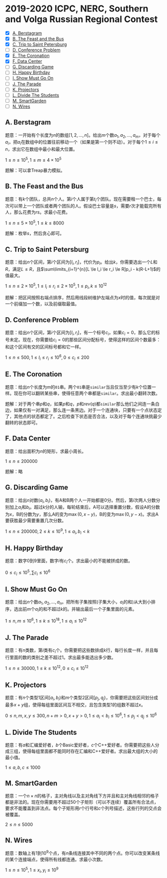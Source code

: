 # 2019-2020 ICPC, NERC, Southern and Volga Russian Regional Contest

+ [x] [A. Berstagram](https://codeforces.com/contest/1250/problem/A)
+ [x] [B. The Feast and the Bus](https://codeforces.com/contest/1250/problem/B)
+ [x] [C. Trip to Saint Petersburg](https://codeforces.com/contest/1250/problem/C)
+ [ ] [D. Conference Problem](https://codeforces.com/contest/1250/problem/D)
+ [x] [E. The Coronation](https://codeforces.com/contest/1250/problem/E)
+ [x] [F. Data Center](https://codeforces.com/contest/1250/problem/F)
+ [ ] [G. Discarding Game](https://codeforces.com/contest/1250/problem/G)
+ [ ] [H. Happy Birthday](https://codeforces.com/contest/1250/problem/H)
+ [ ] [I. Show Must Go On](https://codeforces.com/contest/1250/problem/I)
+ [ ] [J. The Parade](https://codeforces.com/contest/1250/problem/J)
+ [ ] [K. Projectors](https://codeforces.com/contest/1250/problem/K)
+ [ ] [L. Divide The Students](https://codeforces.com/contest/1250/problem/L)
+ [ ] [M. SmartGarden](https://codeforces.com/contest/1250/problem/M)
+ [ ] [N. Wires](https://codeforces.com/contest/1250/problem/N)

## A. Berstagram

题意：一开始有个长度为$n$的数组$[1,2,\dots,n]$。给出$m$个数$a_1,a_2,\dots,a_m$，对于每个$a_i$，把$a_i$在数组中的位置往前移动一个（如果是第一个则不动）。对于每个$1 \le i \le n$，求出它在数组中最小和最大位置。

$1 \le n \le 10^5, 1 \le m \le 4 \times 10^5$

题解：可以拿Treap暴力模拟。

## B. The Feast and the Bus

题意：有$k$个团队，总共$n$个人。第$i$个人属于第$t_i$个团队。现在需要租一个巴士，每次可以带上一个团队或者两个团队的人。假设巴士容量是$s$，需要$r$次才能载完所有人，那么花费为$rs$。求最小花费。

$1 \le n \le 5 \times 10^5, 1 \le k \le 8000$

题解：枚举$s$，然后贪心即可。

## C. Trip to Saint Petersburg

题意：给出$n$个区间，第$i$个区间为$[l_i,r_i]$，代价为$p_i$。给出$k$，你需要选出一个$L$和$R$，满足$L \le R$，且$\sum\limits_{i=1}^{n}[L \le l_i \le r_i \le R]p_i - k(R-L+1)$的值最大。

$1 \le n \le 2 \times 10^5, 1 \le l_i \le r_i \le 2 \times 10^5, 1 \le p_i, k \le 10^{12}$

题解：把区间按照右端点排序，然后用线段树维护左端点为$x$时的值，每次就是对一个前缀加一个数，以及前缀取最值。

## D. Conference Problem

题意：给出$n$个区间，第$i$个区间为$[l_i,r_i]$，有一个标号$c_i$，如果$c_i=0$，那么它的标号未定。现在，你需要给$c_i=0$的那些区间分配标号，使得这样的区间个数最多：和这个区间有交的区间标号都和它一样。

$1 \le n \le 500, 1 \le l_i \le r_i \le 10^6, 0 \le c_i \le 200$

## E. The Coronation

题意：给出$n$个长度为$m$的`01`串。两个`01`串是`similar`当且仅当至少有$k$个位置一样。现在你可以翻转某些串，使得任意两个串都是`similar`。求出最小翻转次数。

题解：对于两个串$p$和$q$，如果$p$和$q$，$p$和$rev(q)$都`similar`那么他们之间连一条白边，如果仅有一对满足，那么连一条黑边。对于一个连通块，只要有一个点状态定了，其他点的状态都定了。之后检查下状态是否合法，以及对于每个连通块挑最少翻转的状态即可。

## F. Data Center

题意：给出面积为$n$的矩形，求最小周长。

$1 \le n \le 200000$

题解：略

## G. Discarding Game

题意：给出$n$对数$(a_i,b_i)$，有A和B两个人一开始都是$0$分。然后，第$i$次两人分数分别加上$a_i$和$b_i$。超过$k$分的人输，每轮结束后，A可以选择重置分数，假设A的分数为$x$，B的分数为$y$，那么A的变为$\max(0,x-y)$，B的变为$\max(0,y-x)$。求出A要获胜最少需要重置几次分数。

$1 \le n \le 200000, 2 \le k \le 10^9, 1 \le a_i, b_i < k$

## H. Happy Birthday

题意：数字$0$到$9$里面，数字$i$有$c_i$个。求出最小的不能被拼成的数。

$0 \le c_i \le 10^5, \sum c_i \le 10^6$

## I. Show Must Go On

题意：给出$n$个数$a_1,a_2,\dots,a_n$。把所有子集按照(子集大小，$a_i$的和)从大到小排序，选出前$m$个$a_i$的和不超过$k$的。并输出最后一个子集里面的元素。

$1 \le n, m \le 10^6, 1 \le k \le 10^{18}, 1 \le a_i \le 10^{12}$

## J. The Parade

题意：有$n$类数，第$i$类有$c_i$个。你需要把这些数排成$k$行，每行长度一样，并且每行里面的数的类别之差不超过$1$。求出最多能选出多少数。

$1 \le n \le 30000, 1 \le k \le 10^{12}, 0 \le c_i \le 10^{12}$

## K. Projectors

题意：有$n$个类型$1$区间$[a_i,b_i)$和$m$个类型$2$区间$[p_j,q_j)$，你需要把这些区间划分成最多$x+y$组，使得每组里面区间互不相交，且包含类型$1$的组数不超过$x$。

$0 \le n, m, x, y \le 300, n + m > 0, x+y > 0, 1 \le a_i < b_i \le 10^6, 1 \le p_j < q_j \le 10^6$

## L. Divide The Students

题意：有$a$和汇编爱好者，$b$个Basic爱好者，$c$个C++爱好者。你需要把这些人分成三组，使得每组里面都不能同时存在汇编和C++爱好者。求出最大组的大小的最小值。

$1 \le a,b,c \le 1000$

## M. SmartGarden

题意：一个$n \times n$的格子，主对角线以及主对角线下方并且和主对角线相邻的格子都是非法的。现在你需要用不超过$50$个子矩形（可以不连续）覆盖所有合法点，要求不能覆盖到非法点。每个子矩形用$r$个行号和$c$个列号描述，这些行列的交点会被覆盖。

$2 \le n \le 5000$

## N. Wires

题意：数轴上有$1$到$10^9$个点，有$n$条线连接其中不同的两个点。你可以改变某条线的某个连接端点，使得所有线都连通。求最小次数。

$1 \le n \le 10^5, 1 \le x_i, y_i \le 10^9$